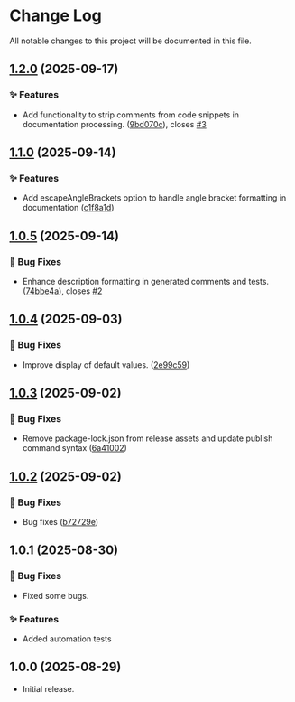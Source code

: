 # Change Log

All notable changes to this project will be documented in this file.

## [1.2.0](https://github.com/LukeBurke99/sveltedoc/compare/v1.1.0...v1.2.0) (2025-09-17)

### ✨ Features

* Add functionality to strip comments from code snippets in documentation processing. ([9bd070c](https://github.com/LukeBurke99/sveltedoc/commit/9bd070c9fb5e5a1f6acddf1a8262f20c6e9d7141)), closes [#3](https://github.com/LukeBurke99/sveltedoc/issues/3)

## [1.1.0](https://github.com/LukeBurke99/sveltedoc/compare/v1.0.5...v1.1.0) (2025-09-14)

### ✨ Features

* Add escapeAngleBrackets option to handle angle bracket formatting in documentation ([c1f8a1d](https://github.com/LukeBurke99/sveltedoc/commit/c1f8a1dbff7bfc703f59a7575a63c4e60af2d579))

## [1.0.5](https://github.com/LukeBurke99/sveltedoc/compare/v1.0.4...v1.0.5) (2025-09-14)

### 🐛 Bug Fixes

* Enhance description formatting in generated comments and tests. ([74bbe4a](https://github.com/LukeBurke99/sveltedoc/commit/74bbe4a4ee1e7ad5c1fbad7ce9ea558621a399bd)), closes [#2](https://github.com/LukeBurke99/sveltedoc/issues/2)

## [1.0.4](https://github.com/LukeBurke99/sveltedoc/compare/v1.0.3...v1.0.4) (2025-09-03)

### 🐛 Bug Fixes

* Improve display of default values. ([2e99c59](https://github.com/LukeBurke99/sveltedoc/commit/2e99c594359d68db0cc95c6d4a7436f561e4ae33))

## [1.0.3](https://github.com/LukeBurke99/sveltedoc/compare/v1.0.2...v1.0.3) (2025-09-02)

### 🐛 Bug Fixes

* Remove package-lock.json from release assets and update publish command syntax ([6a41002](https://github.com/LukeBurke99/sveltedoc/commit/6a410024f2871d2dac3b1b62b24ec6a159ad0b62))

## [1.0.2](https://github.com/LukeBurke99/sveltedoc/compare/v1.0.1...v1.0.2) (2025-09-02)

### 🐛 Bug Fixes

* Bug fixes ([b72729e](https://github.com/LukeBurke99/sveltedoc/commit/b72729eab9d147ae8c5baeb99c11eadb46a6b8fa))

## 1.0.1 (2025-08-30)

### 🐛 Bug Fixes

* Fixed some bugs.

### ✨ Features

* Added automation tests

## 1.0.0 (2025-08-29)

* Initial release.

